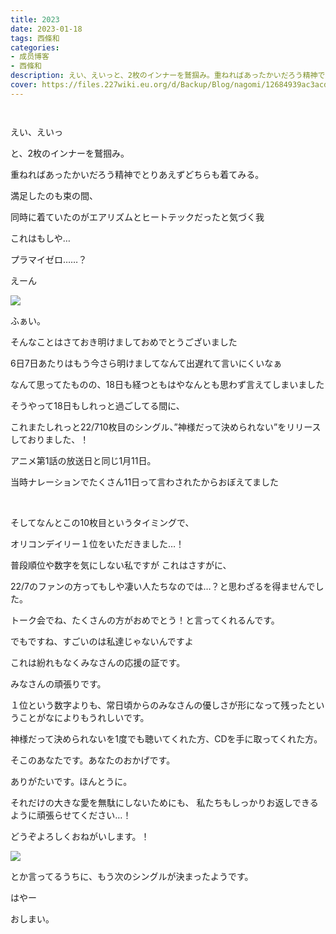 ```yaml
---
title: 2023
date: 2023-01-18
tags: 西條和
categories: 
- 成员博客
- 西條和
description: えい、えいっと、2枚のインナーを鷲掴み。重ねればあったかいだろう精神でとりあえずどちらも着てみる。...
cover: https://files.227wiki.eu.org/d/Backup/Blog/nagomi/12684939ac3acd98cd2ef1a146d20.jpg 
---
```


        ﻿













えい、えいっ








と、2枚のインナーを鷲掴み。
















重ねればあったかいだろう精神でとりあえずどちらも着てみる。﻿





















満足したのも束の間、












同時に着ていたのがエアリズムとヒートテックだったと気づく我

































これはもしや…





プラマイゼロ……？




















えーん















![](https://files.227wiki.eu.org/d/Backup/Blog/nagomi/12684939ac3acd98cd2ef1a146d20.jpg)









ふぁい。
















そんなことはさておき明けましておめでとうございました















6日7日あたりはもう今さら明けましてなんて出遅れて言いにくいなぁ



なんて思ってたものの、18日も経つともはやなんとも思わず言えてしまいました
















そうやって18日もしれっと過ごしてる間に、




これまたしれっと22/710枚目のシングル、”神様だって決められない”をリリースしておりました、！
















アニメ第1話の放送日と同じ1月11日。









当時ナレーションでたくさん11日って言わされたからおぼえてました














﻿






そしてなんとこの10枚目というタイミングで、

オリコンデイリー１位をいただきました…！























普段順位や数字を気にしない私ですが
これはさすがに、

















22/7のファンの方ってもしや凄い人たちなのでは…？と思わざるを得ませんでした。


















トーク会でね、たくさんの方がおめでとう！と言ってくれるんです。














でもですね、すごいのは私達じゃないんですよ













これは紛れもなくみなさんの応援の証です。









みなさんの頑張りです。















１位という数字よりも、常日頃からのみなさんの優しさが形になって残ったということがなによりもうれしいです。













神様だって決められないを1度でも聴いてくれた方、CDを手に取ってくれた方。









そこのあなたです。あなたのおかげです。




















ありがたいです。ほんとうに。
















それだけの大きな愛を無駄にしないためにも、
私たちもしっかりお返しできるように頑張らせてください…！






















どうぞよろしくおねがいします。！







![](https://files.227wiki.eu.org/d/Backup/Blog/nagomi/12684939ac3acd98cd2ef1a146d20-01.jpg)















とか言ってるうちに、もう次のシングルが決まったようです。
















はやー






















おしまい。


